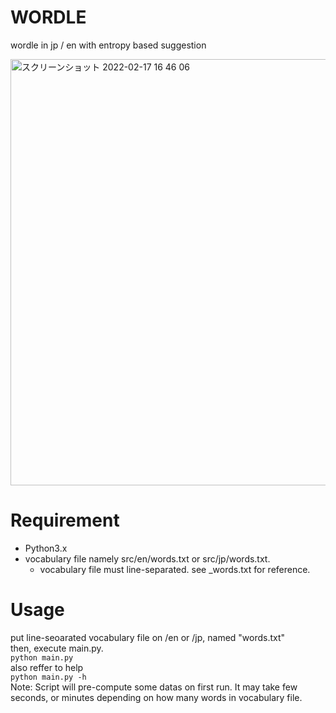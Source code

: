 # WORDLE
wordle in jp / en with entropy based suggestion

<img width="682" alt="スクリーンショット 2022-02-17 16 46 06" src="https://user-images.githubusercontent.com/87483306/154429124-16f0de14-9762-4deb-8c8d-e759b87396b2.png">

# Requirement
* Python3.x
* vocabulary file namely src/en/words.txt or src/jp/words.txt.
  * vocabulary file must line-separated. see _words.txt for reference.

# Usage
put line-seoarated vocabulary file on /en or /jp, named "words.txt"<br>
then, execute main.py.<br>
`python main.py`<br>
also reffer to help<br>
`python main.py -h`<br>
Note: Script will pre-compute some datas on first run. It may take few seconds, or minutes depending on how many words in vocabulary file.
